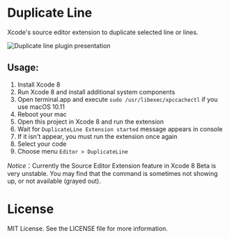# Duplicate Line
Xcode's source editor extension to duplicate selected line or lines.

![Duplicate line plugin presentation](https://raw.githubusercontent.com/castus/Xcode8Extensions/master/cover.gif)


## Usage:

1. Install Xcode 8
2. Run Xcode 8 and install additional system components
3. Open terminal.app and execute `sudo /usr/libexec/xpccachectl` if you use macOS 10.11
4. Reboot your mac
5. Open this project in Xcode 8 and run the extension
  1. Wait for `DuplicateLine Extension started` message appears in console
  2. If it isn't appear, you must run the extension once again
7. Select your code
8. Choose menu `Editor > DuplicateLine`

*Notice*：Currently the Source Editor Extension feature in Xcode 8 Beta is very unstable. You may find that the command is sometimes not showing up, or not available (grayed out).

# License
MIT License. See the LICENSE file for more information.
